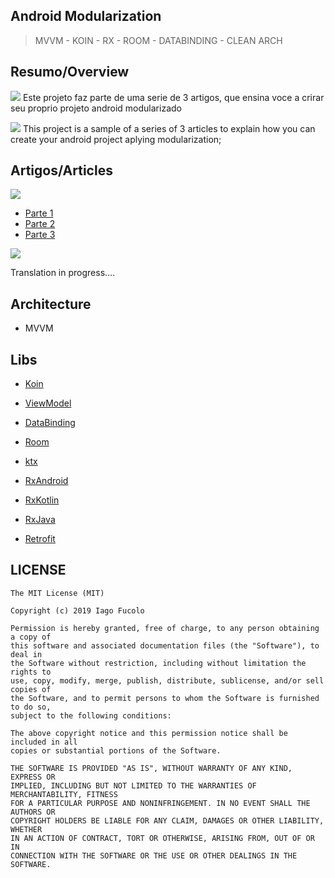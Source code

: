## **Android Modularization** 
>  MVVM - KOIN - RX - ROOM - DATABINDING - CLEAN ARCH

## Resumo/Overview
![](https://github.com/ifucolo/android-modularization/blob/presentation/iconfinder_flag-brazil_748057.png) Este projeto faz parte de uma serie de 3 artigos, que ensina voce a crirar seu proprio projeto android modularizado

![](https://github.com/ifucolo/android-modularization/blob/presentation/iconfinder_flag-united-kingdom_748024.png) This project is a sample of a series of 3 articles to explain how you can create your android project aplying modularization;

## Artigos/Articles
![](https://github.com/ifucolo/android-modularization/blob/presentation/iconfinder_flag-brazil_748057.png)

* [Parte 1](https://medium.com/@iagofucolo/modulariza%C3%A7%C3%A3o-android-parte-1-b69b509571c9)
* [Parte 2](https://medium.com/@iagofucolo/modulariza%C3%A7%C3%A3o-android-parte-2-aab52b903d90)
* [Parte 3](https://medium.com/@iagofucolo/modulariza%C3%A7%C3%A3o-android-parte-3-22622ae7d162)

![](https://github.com/ifucolo/android-modularization/blob/presentation/iconfinder_flag-united-kingdom_748024.png)

Translation in progress....

## Architecture
- MVVM

## Libs
* [Koin](https://insert-koin.io/)

* [ViewModel](https://developer.android.com/topic/libraries/architecture/viewmodel)
* [DataBinding](https://developer.android.com/topic/libraries/data-binding)
* [Room](https://developer.android.com/topic/libraries/architecture/room)
* [ktx](https://developer.android.com/kotlin/ktx)

* [RxAndroid](https://github.com/ReactiveX/RxAndroid)
* [RxKotlin](https://github.com/ReactiveX/RxKotlin)
* [RxJava](https://github.com/ReactiveX/RxJava)

* [Retrofit](https://github.com/ww-tech/roxie/wiki/1.-ViewModel)



 ## LICENSE

```
The MIT License (MIT)

Copyright (c) 2019 Iago Fucolo

Permission is hereby granted, free of charge, to any person obtaining a copy of
this software and associated documentation files (the "Software"), to deal in
the Software without restriction, including without limitation the rights to
use, copy, modify, merge, publish, distribute, sublicense, and/or sell copies of
the Software, and to permit persons to whom the Software is furnished to do so,
subject to the following conditions:

The above copyright notice and this permission notice shall be included in all
copies or substantial portions of the Software.

THE SOFTWARE IS PROVIDED "AS IS", WITHOUT WARRANTY OF ANY KIND, EXPRESS OR
IMPLIED, INCLUDING BUT NOT LIMITED TO THE WARRANTIES OF MERCHANTABILITY, FITNESS
FOR A PARTICULAR PURPOSE AND NONINFRINGEMENT. IN NO EVENT SHALL THE AUTHORS OR
COPYRIGHT HOLDERS BE LIABLE FOR ANY CLAIM, DAMAGES OR OTHER LIABILITY, WHETHER
IN AN ACTION OF CONTRACT, TORT OR OTHERWISE, ARISING FROM, OUT OF OR IN
CONNECTION WITH THE SOFTWARE OR THE USE OR OTHER DEALINGS IN THE SOFTWARE.
```
